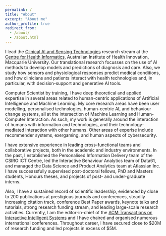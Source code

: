 ```yaml
---
permalink: /
title: "About"
excerpt: "About me"
author_profile: true
redirect_from: 
  - /about/
  - /about.html
---
```



I lead the <a href="https://www.mq.edu.au/research/research-centres-groups-and-facilities/healthy-people/centres/australian-institute-of-health-innovation/Research-Streams/Clinical-AI-and-Sensing-Technologies" target="_blank">Clinical AI and Sensing Technologies</a> research stream at the <a href="https://www.mq.edu.au/research/research-centres-groups-and-facilities/healthy-people/centres/australian-institute-of-health-innovation/aihi-research-centres/health-informatics" target="_blank">Centre for Health Informatics</a>, Australian Institute of Health Innovation, Macquarie University. Our translational research focusses on the use of AI methods to develop models and predictions of diagnosis and care. Also, we study how sensors and physiological responses predict medical conditions, and how clinicians and patients interact with health technologies and, in particular, with decision-support and generative AI tools. 

Computer Scientist by training, I have deep theoretical and applied expertise in several areas related to human-centric applications of Artificial Intelligence and Machine Learning. My core research areas have been user modelling, personalised technologies, human-centric AI, and behaviour change systems, all at the intersection of Machine Learning and Human-Computer Interaction. As such, my work is generally around the interaction of humans with information and technologies, and their technology-mediated interaction with other humans. Other areas of experise include recommender systems, exergaming, and human aspects of cybersecurity. 

I have extensive experience in leading cross-functional teams and collaborative projects, both in the academic and industry environments. In the past, I established the Personalised Information Delivery team of the CSIRO ICT Centre, led the Interactive Behaviour Analytics team of Data61, and managed the Data Science and Product Analytics team at Atlassian Inc. I have succeassfully supervised post-doctoral fellows, PhD and Masters students, Honours theses, and projects of post- and under-graduate interns.

Also, I have a sustained record of scientific leadership, evidenced by close to 200 publications at prestigious journals and conferences, steadily increasing citation track, conference Best Paper awards, keynote talks and tutorials, strong research funding stream, and leading large-scale research activities. Currently, I am the editor-in-chief of the <a href="https://dl.acm.org/journal/tiis" target="_blank">ACM Transactions on Interactive Intelligent Systems</a> and I have chaired and organised numerous international conferences. Throughout career, I have secured close to \$20M of research funding and led projects in excess of \$5M. 
